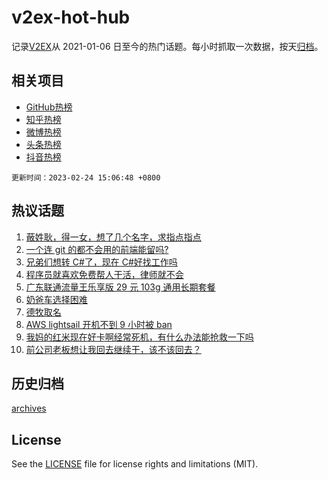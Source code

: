 # v2ex-hot-hub

 记录[V2EX](https://www.v2ex.com/)从 2021-01-06 日至今的热门话题。每小时抓取一次数据，按天[归档](archives)。
 
 ## 相关项目

- [GitHub热榜](https://github.com/snaildev/github-hot-hub)
- [知乎热榜](https://github.com/snaildev/zhihu-hot-hub)
- [微博热榜](https://github.com/snaildev/weibo-hot-hub)
- [头条热榜](https://github.com/snaildev/toutiao-hot-hub)
- [抖音热榜](https://github.com/snaildev/douyin-hot-hub)


 `更新时间：2023-02-24 15:06:48 +0800`

## 热议话题

1. [蔽姓耿，得一女，想了几个名字，求指点指点](https://www.v2ex.com/t/918615)
1. [一个连 git 的都不会用的前端能留吗?](https://www.v2ex.com/t/918735)
1. [兄弟们想转 C#了，现在 C#好找工作吗](https://www.v2ex.com/t/918657)
1. [程序员就喜欢免费帮人干活，律师就不会](https://www.v2ex.com/t/918686)
1. [广东联通流量王乐享版 29 元 103g 通用长期套餐](https://www.v2ex.com/t/918617)
1. [奶爸车选择困难](https://www.v2ex.com/t/918728)
1. [德牧取名](https://www.v2ex.com/t/918599)
1. [AWS lightsail 开机不到 9 小时被 ban](https://www.v2ex.com/t/918722)
1. [我妈的红米现在好卡啊经常死机，有什么办法能抢救一下吗](https://www.v2ex.com/t/918760)
1. [前公司老板想让我回去继续干，该不该回去？](https://www.v2ex.com/t/918764)

## 历史归档

[archives](archives)

## License

See the [LICENSE](LICENSE) file for license rights and limitations (MIT).
